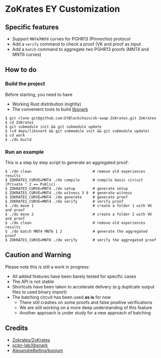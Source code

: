 # ZoKrates EY Customization

## Specific features

- Support `MNT4`/`MNT6` curves for PGHR13 (Pinnochio) protocol
- Add a `verify` command to check a proof (VK and proof as input
- Add a `batch` command to aggregate two PGHR13 proofs (MNT4 and MNT6 curves)

## How to do

### Build the project

Before starting, you need to have
- Working Rust distribution (nightly)
- The convenient tools to build [libsnark](https://github.com/scipr-lab/libsnark#build-instructions)

```
$ git clone git@github.com:EYBlockchain/zk-swap-ZoKrates.git ZoKrates
$ cd ZoKrates
$ git submodule init && git submodule update
$ (cd deps/libsnark && git submodule init && git submodule update)
$ cd work
$ ./do build
```

### Run an example

This is a step by step script to generate an aggregated proof:
```
$ ./do clean                            # remove old experiences results
$ ZOKRATES_CURVE=MNT4 ./do compile      # compile basic circuit (Private ^ 2 == Public)
$ ZOKRATES_CURVE=MNT4 ./do setup        # generate setup
$ ZOKRATES_CURVE=MNT4 ./do witness 3 9  # generate witness
$ ZOKRATES_CURVE=MNT4 ./do generate     # generate proof
$ ZOKRATES_CURVE=MNT4 ./do verify       # verify proof
$ ./do move 1                           # create a folder 1 with VK and proof
$ ./do move 2                           # create a folder 2 with VK and proof
$ ./do clean                            # remove old experiences results
$ ./do batch MNT4 MNT6 1 2              # generate the aggregated proof
$ ZOKRATES_CURVE=MNT6 ./do verify       # verify the aggregated proof
```

## Caution and Warning

Please note this is still a work in progress:
- All added features have been barely tested for specific cases
- The API is not stable
- Shortcuts have been taken to accelerate delivery (e.g duplicate output files to used binary import)
- The batching circuit has been used **as is** for now
    - There still crashes on some proofs and false positive verifications
    - We are still working on a more deep understanding of this feature
    - Another approach is under study for a new approach of batching

## Credits

- [Zokrates/ZoKrates](https://github.com/Zokrates/ZoKrates)
- [scipr-lab/libsnark](https://github.com/scipr-lab/libsnark)
- [AlexandreBelling/boojum](https://github.com/AlexandreBelling/boojum)
